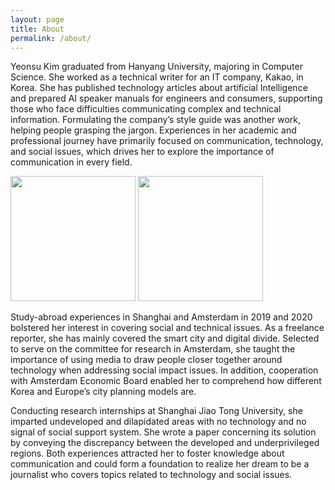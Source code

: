 ```yaml
---
layout: page
title: About
permalink: /about/
---
```


Yeonsu Kim graduated from Hanyang University, majoring in Computer Science. She worked as a technical writer for an IT company, Kakao, in Korea. She has published technology articles about artificial Intelligence and prepared AI speaker manuals for engineers and consumers, supporting those who face difficulties communicating complex and technical information. Formulating the company’s style guide was another work, helping people grasping the jargon. 
Experiences in her academic and professional journey have primarily focused on communication, technology, and social issues, which drives her to explore the importance of communication in every field.  

<img src = "https://ibb.co/PWjRF5B" width ="200" /> <img src = "https://ibb.co/Jchgz9c" width ="200" />

Study-abroad experiences in Shanghai and Amsterdam in 2019 and 2020 bolstered her interest in covering social and technical issues. As a freelance reporter, she has mainly covered the smart city and digital divide. Selected to serve on the committee for research in Amsterdam, she taught the importance of using media to draw people closer together around technology when addressing social impact issues. In addition, cooperation with Amsterdam Economic Board enabled her to comprehend how different Korea and Europe’s city planning models are. 

Conducting research internships at Shanghai Jiao Tong University, she imparted undeveloped and dilapidated areas with no technology and no signal of social support system. She wrote a paper concerning its solution by conveying the discrepancy between the developed and underprivileged regions. Both experiences attracted her to foster knowledge about communication and could form a foundation to realize her dream to be a journalist who covers topics related to technology and social issues. 

